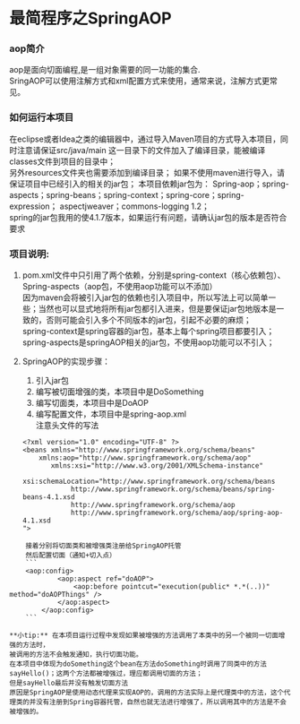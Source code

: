 # 最简程序之SpringAOP
### aop简介   
aop是面向切面编程,是一组对象需要的同一功能的集合.  
SringAOP可以使用注解方式和xml配置方式来使用，通常来说，注解方式更常见。

### 如何运行本项目  
在eclipse或者Idea之类的编辑器中，通过导入Maven项目的方式导入本项目，同时注意请保证src/java/main
这一目录下的文件加入了编译目录，能被编译classes文件到项目的目录中；  
另外resources文件夹也需要添加到编译目录；
如果不使用maven进行导入，请保证项目中已经引入的相关的jar包；
本项目依赖jar包为：
Spring-aop；spring-aspects；spring-beans；spring-context；spring-core；spring-expression；
aspectjweaver；commons-logging 1.2；  
spring的jar包我用的使4.1.7版本，如果运行有问题，请确认jar包的版本是否符合要求

### 项目说明:
1.  pom.xml文件中只引用了两个依赖，分别是spring-context（核心依赖包）、Spring-aspects（aop包，不使用aop功能可以不添加）  
因为maven会将被引入jar包的依赖也引入项目中，所以写法上可以简单一些；当然也可以显式地将所有jar包都引入进来，但是要保证jar包地版本是一致的，否则可能会引入多个不同版本的jar包，引起不必要的麻烦；  
spring-context是spring容器的jar包，基本上每个spring项目都要引入；
spring-aspects是springAOP相关的jar包，不使用aop功能可以不引入；
2. SpringAOP的实现步骤：

    1. 引入jar包
    2. 编写被切面增强的类，本项目中是DoSomething
    3. 编写切面类，本项目中是DoAOP
    4. 编写配置文件，本项目中是spring-aop.xml  
    注意头文件的写法
    ```$xslt
    <?xml version="1.0" encoding="UTF-8" ?>
    <beans xmlns="http://www.springframework.org/schema/beans"
        xmlns:aop="http://www.springframework.org/schema/aop"
           xmlns:xsi="http://www.w3.org/2001/XMLSchema-instance"
            xsi:schemaLocation="http://www.springframework.org/schema/beans
                http://www.springframework.org/schema/beans/spring-beans-4.1.xsd
                http://www.springframework.org/schema/aop
                http://www.springframework.org/schema/aop/spring-aop-4.1.xsd
    ">
```
    接着分别将切面类和被增强类注册给SpringAOP托管  
    然后配置切面（通知+切入点）
    ```
    <aop:config>
            <aop:aspect ref="doAOP">
                <aop:before pointcut="execution(public* *.*(..))" method="doAOPThings" />
            </aop:aspect>
        </aop:config>
    ```

**小tip:** 在本项目运行过程中发现如果被增强的方法调用了本类中的另一个被同一切面增强的方法时，
被调用的方法不会触发通知，执行切面功能。
在本项目中体现为doSomething这个bean在方法doSomething时调用了同类中的方法sayHello()；这两个方法都被增强过，理应都调用切面的方法；
但是sayHello最后并没有触发切面方法  
原因是SpringAOP是使用动态代理来实现AOP的，调用的方法实际上是代理类中的方法，这个代理类的并没有注册到Spring容器托管，自然也就无法进行增强了，所以调用其中的方法是不会被增强的。



